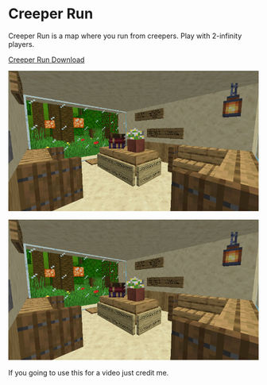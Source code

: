 # Creeper Run
Creeper Run is a map where you run from creepers. Play with 2-infinity players.

[Creeper Run Download](https://github.com/PeriodicFish/periodicfish.github.io/blob/main/CreeperRun.zip)

![The Lobby](https://github.com/PeriodicFish/periodicfish.github.io/blob/main/Lobby.png)

![The Lobby](Lobby.png)


If you going to use this for a video just credit me.
